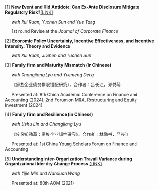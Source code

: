 [1] **New Event and Old Antidote: Can Ex-Ante Disclosure Mitigate Regulatory Risk?**[[LINK]](https://papers.ssrn.com/sol3/papers.cfm?abstract_id=4665267)

&ensp;&ensp;&ensp;*with Rui Ruan, Yuchen Sun and Yue Tang*

&ensp;&ensp;&ensp;1st round Revise at the *Journal of Corporate Finance*

[2] **Economic Policy Uncertainty, Incentive Effectiveness, and Incentive Intensity: Theory and Evidence**

&ensp;&ensp;&ensp;*with Rui Ruan, Ji Shen and Yuchen Sun*


[3] **Family firm and Maturity Mismatch (in Chinese)**

&ensp;&ensp;&ensp;*with Changjiang Lyu and Yuemeng Deng*

&ensp;&ensp;&ensp;《家族企业债务期限错配研究》，合作者：吕长江，邓悦萌

&ensp;&ensp;&ensp;Presented at: 8th China Academic Conference on Finance and Accounting (2024); 2nd Forum on M&A, Restructuring and Equity Investment (2024)


[4] **Family firm and Resilience (in Chinese)**

&ensp;&ensp;&ensp;*with Lishu Lin and Changjiang Lyu*

&ensp;&ensp;&ensp;《疾风知劲草：家族企业韧性研究》，合作者：林励书，吕长江

&ensp;&ensp;&ensp;Presented at: 1st China Young Scholars Forum on Finance and Accounting


[5] **Understanding Inter-Organization Travail Variance during Organizational Identity Change Process** [[LINK]](https://journals.aom.org/doi/10.5465/AMBPP.2020.19889abstract)

&ensp;&ensp;&ensp;*with Yijie Min and Nanxuan Wang*

&ensp;&ensp;&ensp;Presented at: 80th AOM (2021)